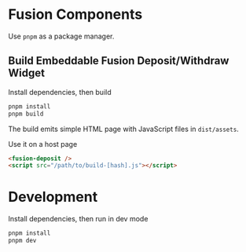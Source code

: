 # Fusion Components

Use `pnpm` as a package manager.

## Build Embeddable Fusion Deposit/Withdraw Widget

Install dependencies, then build

```bash
pnpm install
pnpm build
```

The build emits simple HTML page with JavaScript files in `dist/assets`.

Use it on a host page

```html
<fusion-deposit />
<script src="/path/to/build-[hash].js"></script>
```

# Development

Install dependencies, then run in dev mode

```bash
pnpm install
pnpm dev
```
